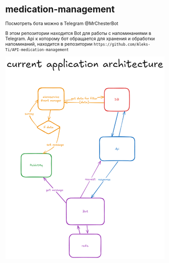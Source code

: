 # medication-management

Посмотреть бота можно в Telegram @MrChesterBot

В этом репозитории находится Bot для работы с напоминаниями в Telegram.
Api к которому бот обращается для хранения и обработки напоминаний, находится в репозитории `https://github.com/Aleks-Ti/API-medication-management`

![Схема приложения](./image/architecture.png)
